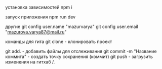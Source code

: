 
установка зависимостей
npm i

запуск приложения
npm run dev

другие
git config user.name "mazurvarya"
git config user.email "mazurova.varya87@mail.ru"

команды для гита
git clone - клонировать проект

git add. - добавить файлы для отслеживания 
git commit -m "Название коммита" - создать точку сохранения (коммит)
 git push - загрузить изменения на гитхаб /.

